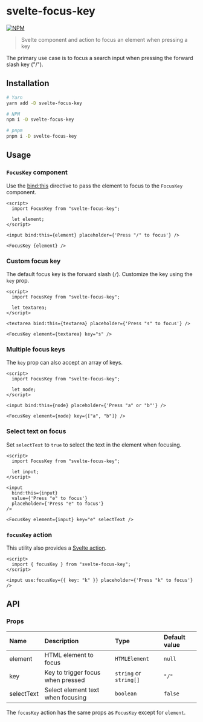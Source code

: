 # svelte-focus-key

[![NPM][npm]][npm-url]

> Svelte component and action to focus an element when pressing a key

The primary use case is to focus a search input when pressing the forward slash key ("/").

## Installation

```bash
# Yarn
yarn add -D svelte-focus-key

# NPM
npm i -D svelte-focus-key

# pnpm
pnpm i -D svelte-focus-key
```

## Usage

### `FocusKey` component

Use the [bind:this](https://svelte.dev/docs#bind_element) directive to pass the element to focus to the `FocusKey` component.

<!-- example-start demo/Basic.svelte -->

```svelte
<script>
  import FocusKey from "svelte-focus-key";

  let element;
</script>

<input bind:this={element} placeholder={'Press "/" to focus'} />

<FocusKey {element} />

```

<!-- example-end -->

### Custom focus key

The default focus key is the forward slash (`/`). Customize the key using the `key` prop.

<!-- example-start demo/CustomFocusKey.svelte -->

```svelte
<script>
  import FocusKey from "svelte-focus-key";

  let textarea;
</script>

<textarea bind:this={textarea} placeholder={'Press "s" to focus'} />

<FocusKey element={textarea} key="s" />

```

<!-- example-end -->

### Multiple focus keys

The `key` prop can also accept an array of keys.

<!-- example-start demo/MultipleFocusKeys.svelte -->

```svelte
<script>
  import FocusKey from "svelte-focus-key";

  let node;
</script>

<input bind:this={node} placeholder={'Press "a" or "b"'} />

<FocusKey element={node} key={["a", "b"]} />

```

<!-- example-end -->

### Select text on focus

Set `selectText` to `true` to select the text in the element when focusing.

<!-- example-start demo/SelectTextOnFocus.svelte -->

```svelte
<script>
  import FocusKey from "svelte-focus-key";

  let input;
</script>

<input
  bind:this={input}
  value={'Press "e" to focus'}
  placeholder={'Press "e" to focus'}
/>

<FocusKey element={input} key="e" selectText />

```

<!-- example-end -->

### `focusKey` action

This utility also provides a [Svelte action](https://svelte.dev/docs#use_action).

<!-- example-start demo/FocusKeyAction.svelte -->

```svelte
<script>
  import { focusKey } from "svelte-focus-key";
</script>

<input use:focusKey={{ key: "k" }} placeholder={'Press "k" to focus'} />

```

<!-- example-end -->

## API

### Props

| Name       | Description                       | Type                   | Default value |
| :--------- | :-------------------------------- | :--------------------- | :------------ |
| element    | HTML element to focus             | `HTMLElement`          | `null`        |
| key        | Key to trigger focus when pressed | `string` or `string[]` | `"/"`         |
| selectText | Select element text when focusing | `boolean`              | `false`       |

The `focusKey` action has the same props as `FocusKey` except for `element`.

[npm]: https://img.shields.io/npm/v/svelte-focus-key.svg?style=for-the-badge&color=%23ff3e00
[npm-url]: https://npmjs.com/package/svelte-focus-key
